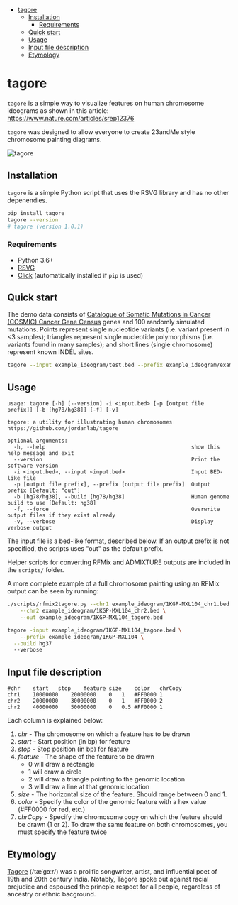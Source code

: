    * [tagore](#tagore)  
      * [Installation](#installation)  
         * [Requirements](#requirements)  
      * [Quick start](#quick-start)  
      * [Usage](#usage)  
      * [Input file description](#input-file-description)  
      * [Etymology](#etymology)  

# tagore

`tagore` is a simple way to visualize features on human chromosome ideograms as shown in this article: https://www.nature.com/articles/srep12376

`tagore` was designed to allow everyone to create 23andMe style chromosome painting diagrams.

![tagore](https://github.com/jordanlab/tagore/raw/master/tagore.png)

## Installation

`tagore` is a simple Python script that uses the RSVG library and has no other depenendies.

```bash
pip install tagore
tagore --version
# tagore (version 1.0.1)
```

### Requirements
* Python 3.6+
* [RSVG](https://developer.gnome.org/rsvg/stable/)
* [Click](https://click.palletsprojects.com/en/7.x/) (automatically installed if `pip` is used)

## Quick start

The demo data consists of [Catalogue of Somatic Mutations in Cancer (COSMIC) Cancer Gene Census](https://www.nature.com/articles/s41568-018-0060-1) genes and 100 randomly simulated mutations.  Points represent single nucleotide variants (i.e. variant present in <3 samples); triangles represent single nucleotide polymorphisms (i.e. variants found in many samples); and short lines (single chromosome) represent known INDEL sites.

```bash
tagore --input example_ideogram/test.bed --prefix example_ideogram/example -vf
```

## Usage
```
usage: tagore [-h] [--version] -i <input.bed> [-p [output file prefix]] [-b [hg78/hg38]] [-f] [-v]

tagore: a utility for illustrating human chromosomes https://github.com/jordanlab/tagore

optional arguments:
  -h, --help                                              show this help message and exit
  --version                                               Print the software version
  -i <input.bed>, --input <input.bed>                     Input BED-like file
  -p [output file prefix], --prefix [output file prefix]  Output prefix [Default: "out"]
  -b [hg78/hg38], --build [hg78/hg38]                     Human genome build to use [Default: hg38]
  -f, --force                                             Overwrite output files if they exist already
  -v, --verbose                                           Display verbose output

```
The input file is a bed-like format, described below.  If an output prefix is not specified, the scripts uses "out" as the default prefix.

Helper scripts for converting RFMix and ADMIXTURE outputs are included in the `scripts/` folder.

A more complete example of a full chromosome painting using an RFMix output can be seen by running:

```bash
./scripts/rfmix2tagore.py --chr1 example_ideogram/1KGP-MXL104_chr1.bed \
	--chr2 example_ideogram/1KGP-MXL104_chr2.bed \
	--out example_ideogram/1KGP-MXL104_tagore.bed

tagore -input example_ideogram/1KGP-MXL104_tagore.bed \
	--prefix example_ideogram/1KGP-MXL104 \
  --build hg37
  --verbose

```

## Input file description
```
#chr	start	stop	feature	size	color	chrCopy
chr1	10000000	20000000	0	1	#FF0000	1
chr2	20000000	30000000	0	1	#FF0000	2
chr2	40000000	50000000	0	0.5	#FF0000	1
```

Each column is explained below:
1. *chr* - The chromosome on which a feature has to be drawn
2. *start* - Start position (in bp) for feature
3. *stop* - Stop position (in bp) for feature
4. *feature* - The shape of the feature to be drawn
	* 0 will draw a rectangle
	* 1 will draw a circle
	* 2 will draw a triangle pointing to the genomic location
	* 3 will draw a line at that genomic location
5. *size* - The horizontal size of the feature. Should range between 0 and 1.
6. *color* - Specify the color of the genomic feature with a hex value (#FF0000 for red, etc.)
7. *chrCopy* - Specify the chromosome copy on which the feature should be drawn (1 or 2).  To draw the same feature on both chromosomes, you must specify the feature twice


## Etymology

[Tagore](https://en.wikipedia.org/wiki/Rabindranath_Tagore) (/tæˈgɔːr/) was a prolific songwriter,
 artist, and influential poet of 19th and 20th century India.  Notably, Tagore spoke out against
 racial prejudice and espoused the princple respect for all people, regardless of ancestry or
 ethnic bacground.
